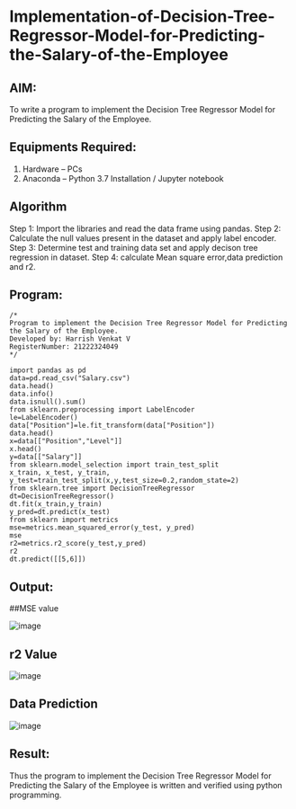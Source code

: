 # Implementation-of-Decision-Tree-Regressor-Model-for-Predicting-the-Salary-of-the-Employee

## AIM:
To write a program to implement the Decision Tree Regressor Model for Predicting the Salary of the Employee.

## Equipments Required:
1. Hardware – PCs
2. Anaconda – Python 3.7 Installation / Jupyter notebook

## Algorithm
 Step 1: Import the libraries and read the data frame using pandas.
Step 2: Calculate the null values present in the dataset and apply label encoder.
Step 3: Determine test and training data set and apply decison tree regression in dataset.
Step 4: calculate Mean square error,data prediction and r2. 
## Program:
```
/*
Program to implement the Decision Tree Regressor Model for Predicting the Salary of the Employee.
Developed by: Harrish Venkat V
RegisterNumber: 21222324049
*/

import pandas as pd
data=pd.read_csv("Salary.csv")
data.head()
data.info()
data.isnull().sum()
from sklearn.preprocessing import LabelEncoder
le=LabelEncoder()
data["Position"]=le.fit_transform(data["Position"])
data.head()
x=data[["Position","Level"]]
x.head()
y=data[["Salary"]]
from sklearn.model_selection import train_test_split
x_train, x_test, y_train, y_test=train_test_split(x,y,test_size=0.2,random_state=2)
from sklearn.tree import DecisionTreeRegressor
dt=DecisionTreeRegressor()
dt.fit(x_train,y_train)
y_pred=dt.predict(x_test)
from sklearn import metrics
mse=metrics.mean_squared_error(y_test, y_pred)
mse
r2=metrics.r2_score(y_test,y_pred)
r2
dt.predict([[5,6]])
```

## Output:
##MSE value


![image](https://github.com/user-attachments/assets/f64db908-f8a9-4cb6-bc4c-cd3347730f75)

## r2 Value

![image](https://github.com/user-attachments/assets/2d63dbae-ce69-4a90-a024-80499d613630)

## Data Prediction


![image](https://github.com/user-attachments/assets/10174ed8-eb94-4ffa-a45f-f80663245292)


## Result:
Thus the program to implement the Decision Tree Regressor Model for Predicting the Salary of the Employee is written and verified using python programming.
